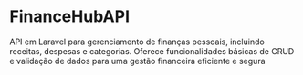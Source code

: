 # FinanceHubAPI
API em Laravel para gerenciamento de finanças pessoais, incluindo receitas, despesas e categorias. Oferece funcionalidades básicas de CRUD e validação de dados para uma gestão financeira eficiente e segura
